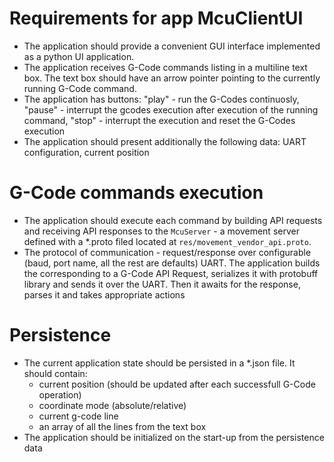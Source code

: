 # Requirements for app McuClientUI
- The application should provide a convenient GUI interface implemented as a python UI application.
- The application receives G-Code commands listing in a multiline text box. The text box should have an arrow pointer pointing to the currently running G-Code command.
- The application has buttons: "play" - run the G-Codes continuosly, "pause" - interrupt the gcodes execution after execution of the running command, "stop" - interrupt the execution and reset the G-Codes execution
- The application should present additionally the following data: UART configuration, current position
# G-Code commands execution
- The application should execute each command by building API requests and receiving API responses to the `McuServer` - a movement server defined with a *.proto filed located at `res/movement_vendor_api.proto`.
- The protocol of communication - request/response over configurable (baud, port name, all the rest are defaults) UART. The application builds the corresponding to a G-Code API Request, serializes it with protobuff library and sends it over the UART. Then it awaits for the response, parses it and takes appropriate actions
# Persistence
- The current application state should be persisted in a *.json file. It should contain:
    - current position (should be updated after each successfull G-Code operation)
    - coordinate mode (absolute/relative)
    - current g-code line
    - an array of all the lines from the text box
- The application should be initialized on the start-up from the persistence data
